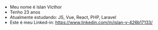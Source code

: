 - Meu nome é Islan Victhor
- Tenho 23 anos
- Atualmente estudando: JS, Vue, React, PHP, Laravel   
- Este é meu Linked-in: https://www.linkedin.com/in/islan-v-426b17133/
<!---
Islan42/Islan42 is a ✨ special ✨ repository because its `README.md` (this file) appears on your GitHub profile.
You can click the Preview link to take a look at your changes.
--->
